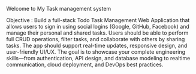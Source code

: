 Welcome to My Task management system

Objective :
Build a full-stack Todo Task Management Web Application that allows users to sign in using social logins (Google, GitHub, Facebook) and manage their personal and shared tasks. Users should be able to perform full CRUD operations, filter tasks, and collaborate with others by sharing tasks. The app should support real-time updates, responsive design, and user-friendly UI/UX. The goal is to showcase your complete engineering skills—from authentication, API design, and database modeling to realtime communication, cloud deployment, and DevOps best practices. 
